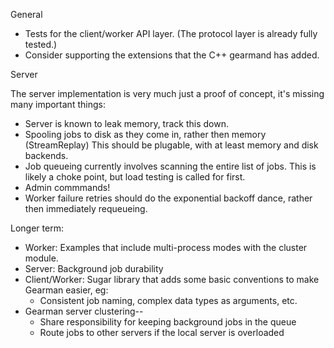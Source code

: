 General

* Tests for the client/worker API layer. (The protocol layer is already fully tested.)
* Consider supporting the extensions that the C++ gearmand has added.

Server

The server implementation is very much just a proof of concept, it's
missing many important things:

* Server is known to leak memory, track this down.
* Spooling jobs to disk as they come in, rather then memory (StreamReplay)
  This should be plugable, with at least memory and disk backends.
* Job queueing currently involves scanning the entire list of jobs. This is
  likely a choke point, but load testing is called for first.
* Admin commmands!
* Worker failure retries should do the exponential backoff dance, rather then immediately requeueing.

Longer term:

* Worker: Examples that include multi-process modes with the cluster module.
* Server: Background job durability
* Client/Worker: Sugar library that adds some basic conventions to make Gearman easier, eg:
  * Consistent job naming, complex data types as arguments, etc.
* Gearman server clustering--
  * Share responsibility for keeping background jobs in the queue
  * Route jobs to other servers if the local server is overloaded
